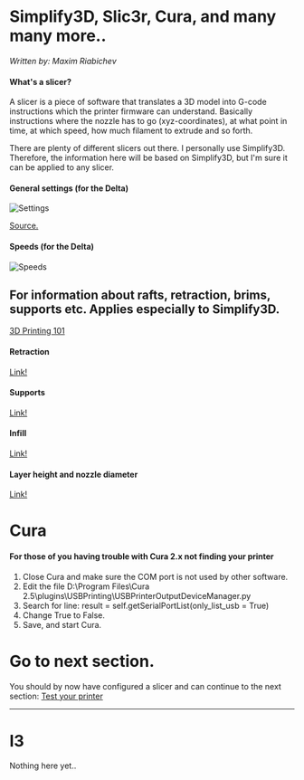 # Simplify3D, Slic3r, Cura, and many many more..
_Written by: Maxim Riabichev_  

#### What's a slicer?
A slicer is a piece of software that translates a 3D model into G-code instructions which the printer firmware can understand. Basically instructions where the nozzle has to go (xyz-coordinates), at what point in time, at which speed, how much filament to extrude and so forth.

There are plenty of different slicers out there. I personally use Simplify3D. Therefore, the information here will be based on Simplify3D, but I'm sure it can be applied to any slicer.

#### General settings (for the Delta)
![Settings](http://i.imgur.com/2pKsfTQ.png)

[Source.](https://forum.simplify3d.com/viewtopic.php?f=9&t=787#p2780)

#### Speeds (for the Delta)

![Speeds](http://i.imgur.com/RwKwCF6.png)

## For information about rafts, retraction, brims, supports etc. Applies especially to Simplify3D.
[3D Printing 101](https://www.youtube.com/watch?v=SI2AqrxIfkI&list=PLTCCNNvHC8PDR_jQy609toqq8EAfhiOOL)

#### Retraction
[Link!](https://www.youtube.com/watch?v=XZTBSJAswbs&index=23&list=PLTCCNNvHC8PDR_jQy609toqq8EAfhiOOL)

#### Supports
[Link!](https://www.youtube.com/watch?v=ET1EX8mImRQ&index=17&list=PLTCCNNvHC8PDR_jQy609toqq8EAfhiOOL)

#### Infill
[Link!](https://www.youtube.com/watch?v=UuzcXsqiVX0&index=16&list=PLTCCNNvHC8PDR_jQy609toqq8EAfhiOOL)

#### Layer height and nozzle diameter
[Link!](https://www.youtube.com/watch?v=eAEHHzUPChY)

# Cura
#### For those of you having trouble with Cura 2.x not finding your printer
1. Close Cura and make sure the COM port is not used by other software.
2. Edit the file D:\Program Files\Cura 2.5\plugins\USBPrinting\USBPrinterOutputDeviceManager.py
3. Search for line: result = self.getSerialPortList(only_list_usb = True)
4. Change True to False.
5. Save, and start Cura.



# Go to next section.
You should by now have configured a slicer and can continue to the next section: [Test your printer](https://github.com/FLSun3dp/FLSun-Kossel-Mini/wiki/04.-Test-your-printer)

***

# I3
Nothing here yet..